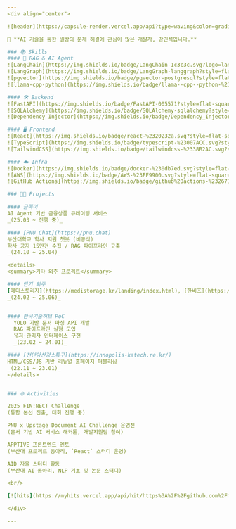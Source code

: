```yaml
---
<div align="center">

![header](https://capsule-render.vercel.app/api?type=waving&color=gradient&customColorList=10&height=200&section=header&text=Minseok's%20GitHub&fontSize=36&animation=fadeIn)

👏 **AI 기술을 통한 일상의 문제 해결에 관심이 많은 개발자, 강민석입니다.**  

### 📚 Skills
#### 🧠 RAG & AI Agent
![LangChain](https://img.shields.io/badge/LangChain-1c3c3c.svg?logo=langchain&logoColor=white&style=flat-square)
![LangGraph](https://img.shields.io/badge/LangGraph-langgraph?style=flat-square&logo=langgraph&logoColor=white&color=%23080808)
![pgvector](https://img.shields.io/badge/pgvector-postgresql?style=flat-square&logo=postgresql&logoColor=white&color=%234169E1)
![llama-cpp-python](https://img.shields.io/badge/llama--cpp--python-%231B1F20?style=flat-square)

#### 🛠️ Backend
![FastAPI](https://img.shields.io/badge/FastAPI-005571?style=flat-square&logo=fastapi)
![SQLAlchemy](https://img.shields.io/badge/SQLAlchemy-sqlalchemy?style=flat-square&logo=sqlalchemy&logoColor=white&color=%23D71F00)
![Dependency Injector](https://img.shields.io/badge/Dependency_Injector-%2337A6FF?style=flat-square)

#### 🖥️ Frontend
![React](https://img.shields.io/badge/react-%2320232a.svg?style=flat-square&logo=react&logoColor=%2361DAFB)
![TypeScript](https://img.shields.io/badge/typescript-%23007ACC.svg?style=flat-square&logo=typescript&logoColor=white)
![TailwindCSS](https://img.shields.io/badge/tailwindcss-%2338B2AC.svg?style=flat-square&logo=tailwind-css&logoColor=white)

#### ☁️ Infra
![Docker](https://img.shields.io/badge/docker-%230db7ed.svg?style=flat-square&logo=docker&logoColor=white)
![AWS](https://img.shields.io/badge/AWS-%23FF9900.svg?style=flat-square&logo=amazon-aws&logoColor=white)
![GitHub Actions](https://img.shields.io/badge/github%20actions-%232671E5.svg?style=flat-square&logo=githubactions&logoColor=white)

### 👨‍💻 Projects

#### 금쪽이
AI Agent 기반 금융상품 큐레이팅 서비스  
_(25.03 ~ 진행 중)_  

#### [PNU Chat](https://pnu.chat)  
부산대학교 학사 지원 챗봇 (비공식)    
학사 공지 15만건 수집 / RAG 파이프라인 구축  
_(24.10 ~ 25.04)_  

<details>
<summary>기타 외주 프로젝트</summary>

#### 단기 외주
[메디스토리지](https://medistorage.kr/landing/index.html), [한비즈](https://www.krbizcc.co.kr/) 등 웹 외주 작업  
_(24.02 ~ 25.06)_  


#### 한국기술허브 PoC 
  YOLO 기반 문서 파싱 API 개발  
  RAG 파이프라인 실험 도입  
  유저·관리자 인터페이스 구현  
  _(23.02 ~ 24.01)_  

#### [천안아산강소특구](https://innopolis-katech.re.kr/) 
HTML/CSS/JS 기반 리뉴얼 홈페이지 퍼블리싱  
_(22.11 ~ 23.01)_  
</details>


### 🌐 Activities

2025 FIN:NECT Challenge  
(통합 본선 진출, 대회 진행 중)

PNU x Upstage Document AI Challenge 운영진  
(문서 기반 AI 서비스 해커톤, 개발지원팀 참여)

APPTIVE 프론트엔드 멘토  
(부산대 프로젝트 동아리, `React` 스터디 운영)

AID 자율 스터디 활동  
(부산대 AI 동아리, NLP 기초 및 논문 스터디)

<br/>

[![hits](https://myhits.vercel.app/api/hit/https%3A%2F%2Fgithub.com%2Fmyeolinmalchi?color=blue&label=hits&size=small)](https://myhits.vercel.app)

</div>

---
```

